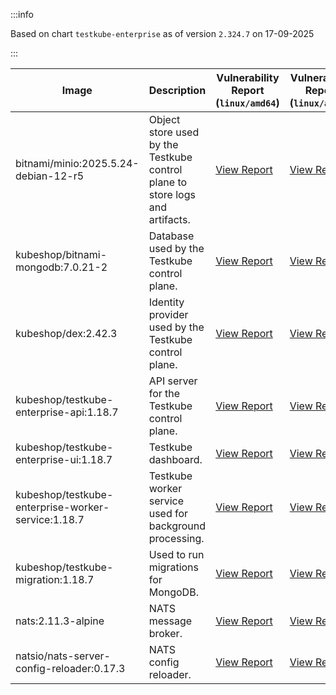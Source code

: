 :::info

Based on chart `testkube-enterprise` as of version `2.324.7` on 17-09-2025

:::

| Image | Description | Vulnerability Report (`linux/amd64`) | Vulnerability Report (`linux/arm64`) | Docker Image |
|-------|-------------|----------------------------------------|----------------------------------------|--------------|
| bitnami/minio:2025.5.24-debian-12-r5 | Object store used by the Testkube control plane to store logs and artifacts. | [View Report](./minio-2025.5.24-debian-12-r5_linux_amd64.md) | [View Report](./minio-2025.5.24-debian-12-r5_linux_arm64.md) | [View Image](https://hub.docker.com/layers/bitnami/minio/2025.5.24-debian-12-r5/images/sha256-b3d51900e846b92f7503ca6be07d2e8c56ebb6a13a60bc71b8777c716c074bcf?context=explore) |
| kubeshop/bitnami-mongodb:7.0.21-2 | Database used by the Testkube control plane. | [View Report](./bitnami-mongodb-7.0.21-2_linux_amd64.md) | [View Report](./bitnami-mongodb-7.0.21-2_linux_arm64.md) | [View Image](https://hub.docker.com/layers/kubeshop/bitnami-mongodb/7.0.21-2/images/sha256-c347474e6488832564a6ce3d1870056f52aa4e7123bb85ce391a60c0b4ecdf18?context=explore) |
| kubeshop/dex:2.42.3 | Identity provider used by the Testkube control plane. | [View Report](./dex-2.42.3_linux_amd64.md) | [View Report](./dex-2.42.3_linux_arm64.md) | [View Image](https://hub.docker.com/layers/kubeshop/dex/2.42.3/images/sha256-db03bd0a7b5d26c4c36034f227f3b16c1d3bdadf3bd56eb23f2ca9c442716cb6?context=explore) |
| kubeshop/testkube-enterprise-api:1.18.7 | API server for the Testkube control plane. | [View Report](./testkube-enterprise-api-1.18.7_linux_amd64.md) | [View Report](./testkube-enterprise-api-1.18.7_linux_arm64.md) | [View Image](https://hub.docker.com/layers/kubeshop/testkube-enterprise-api/1.18.7/images/sha256-b74837299abda83c72f01a0cc3bb6e7b4e1fd5a2bada0bf14f0a52da4f0f1358?context=explore) |
| kubeshop/testkube-enterprise-ui:1.18.7 | Testkube dashboard. | [View Report](./testkube-enterprise-ui-1.18.7_linux_amd64.md) | [View Report](./testkube-enterprise-ui-1.18.7_linux_arm64.md) | [View Image](https://hub.docker.com/layers/kubeshop/testkube-enterprise-ui/1.18.7/images/sha256-28c03fb52b35c965aa95fc42e0c4d6d70c84f45fb5e69c7c2ae364401e616ed9?context=explore) |
| kubeshop/testkube-enterprise-worker-service:1.18.7 | Testkube worker service used for background processing. | [View Report](./testkube-enterprise-worker-service-1.18.7_linux_amd64.md) | [View Report](./testkube-enterprise-worker-service-1.18.7_linux_arm64.md) | [View Image](https://hub.docker.com/layers/kubeshop/testkube-enterprise-worker-service/1.18.7/images/sha256-511ff6e1b3a7129243fe0e13876d8675a884a5875afddca9d7ddb9729f92719d?context=explore) |
| kubeshop/testkube-migration:1.18.7 | Used to run migrations for MongoDB. | [View Report](./testkube-migration-1.18.7_linux_amd64.md) | [View Report](./testkube-migration-1.18.7_linux_arm64.md) | [View Image](https://hub.docker.com/layers/kubeshop/testkube-migration/1.18.7/images/sha256-5f2a430b7f9349d93f955b46ac7aa15b8a06032d437fc85b143b911127535aa6?context=explore) |
| nats:2.11.3-alpine | NATS message broker. | [View Report](./nats-2.11.3-alpine_linux_amd64.md) | [View Report](./nats-2.11.3-alpine_linux_arm64.md) | [View Image](https://hub.docker.com/layers/library/nats/2.11.3-alpine/images/sha256-f6be324fcee27f2a91178d74f77bb4ba3e5a9d2e72ba7d6871f45d14aadca40a?context=explore) |
| natsio/nats-server-config-reloader:0.17.3 | NATS config reloader. | [View Report](./nats-server-config-reloader-0.17.3_linux_amd64.md) | [View Report](./nats-server-config-reloader-0.17.3_linux_arm64.md) | [View Image](https://hub.docker.com/layers/natsio/nats-server-config-reloader/0.17.3/images/sha256-6798c689cca8a98f34e57db124abe46c81edf9bfb02d54ad85da60d0e41ef592?context=explore) |
